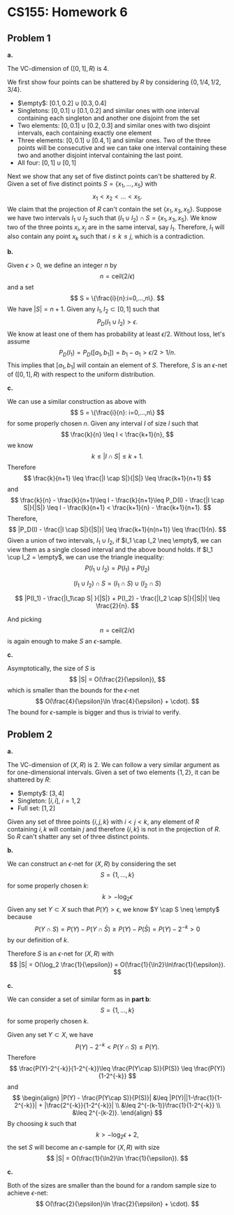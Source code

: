 # CS155: Homework 6

## Problem 1

**a.**

The VC-dimension of $([0,1], R)$ is $4$. 

We first show four points can be shattered by $R$ by considering $\{0,1/4,1/2, 3/4\}$.

- $\empty$: $[0.1,0.2] \cup [0.3,0.4]$
- Singletons: $[0,0.1] \cup [0.1,0.2]$ and similar ones with one interval containing each singleton and another one disjoint from the set
- Two elements: $[0,0.1] \cup [0.2,0.3]$ and similar ones with two disjoint intervals, each containing exactly one element
- Three elements: $[0,0.1] \cup [0.4,1]$ and similar ones. Two of the three points will be consecutive and we can take one interval containing these two and another disjoint interval containing the last point.
- All four: $[0,1] \cup [0,1]$

Next we show that any set of five distinct points can't be shattered by $R$. Given a set of five distinct points $S = \{x_1,...,x_5\}$ with
$$
x_1 < x_2 <...<x_5.
$$
We claim that the projection of $R$ can't contain the set $\{x_1,x_3,x_5\}$. Suppose we have two intervals $I_1 \cup I_2$ such that $(I_1 \cup I_2) \cap S = \{x_1,x_3,x_5\}$. We know two of the three points $x_i,x_j$ are in the same interval, say $I_1$. Therefore, $I_1$ will also contain any point $x_k$ such that $i \leq k \leq j$, which is a contradiction.



**b.**

Given $\epsilon > 0$, we define an integer $n$ by 
$$
n = \mathrm{ceil}(2/\epsilon)
$$
and a set 
$$
S = \{\frac{i}{n}:i=0,...,n\}.
$$
We have $|S| = n+1$. Given any $I_1, I_2 \subset [0,1]$ such that
$$
P_D(I_1 \cup I_2) > \epsilon.
$$
We know at least one of them has probability at least $\epsilon /2$. Without loss, let's assume
$$
P_D(I_1) = P_D([a_1,b_1]) = b_1 - a_1 > \epsilon/2 > 1/n.
$$
This implies that $[a_1, b_1]$ will contain an element of $S$. Therefore, $S$ is an $\epsilon$-net of $([0,1],R)$ with respect to the uniform distribution.



**c.**

We can use a similar construction as above with
$$
S = \{\frac{i}{n}: i=0,...,n\}
$$
for some properly chosen $n$. Given any interval $I$ of size $l$ such that
$$
\frac{k}{n} \leq l < \frac{k+1}{n},
$$
we know
$$
k \leq |I \cap S| \leq k+1. 
$$
Therefore
$$
\frac{k}{n+1} \leq \frac{|I \cap S|}{|S|} \leq \frac{k+1}{n+1}
$$
and
$$
\frac{k}{n} - \frac{k}{n+1}\leq l - \frac{k}{n+1}\leq P_D(I) - \frac{|I \cap S|}{|S|} \leq l - \frac{k}{n+1} < \frac{k+1}{n} - \frac{k+1}{n+1}.
$$
Therefore, 
$$
|P_D(I) - \frac{|I \cap S|}{|S|}| \leq \frac{k+1}{n(n+1)} \leq \frac{1}{n}.
$$
Given a union of two intervals, $I_1 \cup I_2$, if $I_1 \cap I_2 \neq \empty$, we can view them as a single closed interval and the above bound holds. If $I_1 \cup I_2 = \empty$, we can use the triangle inequality:
$$
P(I_1 \cup I_2) = P(I_1) + P(I_2)
$$

$$
(I_1 \cup I_2) \cap S = (I_1 \cap S) \cup (I_2 \cap S)
$$

$$
|P(I_1) - \frac{|I_1\cap S| }{|S|} + P(I_2) - \frac{|I_2 \cap S|}{|S|}| \leq \frac{2}{n}.
$$

And picking
$$
n = \mathrm{ceil}(2/\epsilon)
$$
is again enough to make $S$ an $\epsilon$-sample.



**c.**

Asymptotically, the size of $S$ is
$$
|S| = O(\frac{2}{\epsilon}),
$$
which is smaller than the bounds for the $\epsilon$-net
$$
O(\frac{4}{\epsilon}\ln \frac{4}{\epsilon} + \cdot).
$$
The bound for $\epsilon$-sample is bigger and thus is trivial to verify.



## Problem 2

**a.**

The VC-dimension of $(X,R)$ is $2$. We can follow a very similar argument as for one-dimensional intervals. Given a set of two elements $\{1,2\}$, it can be shattered by $R$:

- $\empty$: $[3,4]$
- Singleton: $[i,i]$, $i=1,2$
- Full set: $[1,2]$

Given any set of three points $\{i,j,k\}$ with $i<j<k$, any element of $R$ containing $i,k$ will contain $j$ and therefore $\{i,k\}$ is not in the projection of $R$. So $R$ can't shatter any set of three distinct points.



**b.**

We can construct an $\epsilon$-net for $(X,R)$ by considering the set
$$
S = \{1,...,k\}
$$
for some properly chosen $k$:
$$
k > -\log_2\epsilon
$$
Given any set $Y \subset X$ such that $P(Y) > \epsilon$, we know $Y \cap S \neq \empty$ because
$$
P(Y \cap S) = P(Y) - P(Y \cap \bar{S}) \geq P(Y) - P(\bar{S}) = P(Y) - 2^{-k}>0
$$
by our definition of $k$.

Therefore $S$ is an $\epsilon$-net for $(X,R)$ with
$$
|S| = O(\log_2 \frac{1}{\epsilon}) = O(\frac{1}{\ln2}\ln\frac{1}{\epsilon}).
$$


**c.**

We can consider a set of similar form as in **part b**:
$$
S = \{1,...,k\}
$$
for some properly chosen $k$.

Given any set $Y \subset X$, we have
$$
P(Y) - 2^{-k} < P(Y\cap S) \leq P(Y).
$$
Therefore
$$
\frac{P(Y)-2^{-k}}{1-2^{-k}}\leq \frac{P(Y\cap S)}{P(S)} \leq \frac{P(Y)}{1-2^{-k}}
$$
and
$$
\begin{align}
|P(Y) - \frac{P(Y\cap S)}{P(S)}| &\leq |P(Y)||1-\frac{1}{1-2^{-k}}| + |\frac{2^{-k}}{1-2^{-k}}| \\
&\leq 2^{-(k-1)}\frac{1}{1-2^{-k}} \\
&\leq 2^{-(k-2)}.
\end{align}
$$
By choosing $k$ such that
$$
k > -\log_2 \epsilon + 2,
$$
the set $S$ will become an $\epsilon$-sample for $(X,R)$ with size
$$
|S| = O(\frac{1}{\ln2}\ln \frac{1}{\epsilon}).
$$


**c.**

Both of the sizes are smaller than the bound for a random sample size to achieve $\epsilon$-net:
$$
O(\frac{2}{\epsilon}\ln \frac{2}{\epsilon} + \cdot).
$$
